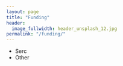 ```yaml
---
layout: page
title: "Funding"
header:
  image_fullwidth: header_unsplash_12.jpg
permalink: "/funding/"
---
```


* Serc
* Other